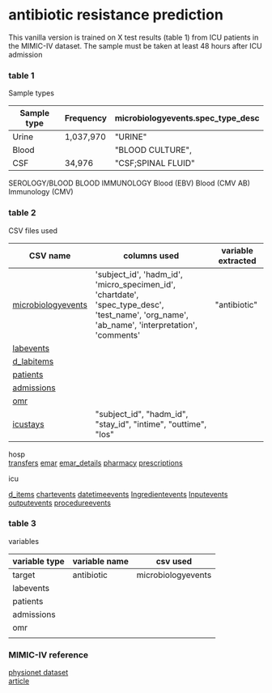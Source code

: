 # antibiotic resistance prediction
This vanilla version is trained on X test results (table 1) from ICU patients in the MIMIC-IV dataset.
The sample must be taken at least 48 hours after ICU admission

### table 1
Sample types

|Sample type|Frequency|microbiologyevents.spec_type_desc|
|---|---|---|
|Urine|1,037,970|"URINE"|
|Blood|   |"BLOOD CULTURE",|
|CSF|34,976|"CSF;SPINAL FLUID"|

SEROLOGY/BLOOD
BLOOD
IMMUNOLOGY
Blood (EBV)
Blood (CMV AB)
Immunology (CMV)

### table 2
CSV files used

|CSV name|columns used|variable extracted|
|---|---|---|
|[microbiologyevents](https://mimic.mit.edu/docs/iv/modules/hosp/microbiologyevents)|'subject_id', 'hadm_id', 'micro_specimen_id', 'chartdate', 'spec_type_desc', 'test_name', 'org_name', 'ab_name', 'interpretation', 'comments'|"antibiotic"|
|[labevents](https://mimic.mit.edu/docs/iv/modules/hosp/labevents)|||
|[d_labitems](https://mimic.mit.edu/docs/iv/modules/hosp/d_labitems)|||
|[patients](https://mimic.mit.edu/docs/iv/modules/hosp/patients)|||
|[admissions](https://mimic.mit.edu/docs/iv/modules/hosp/admissions)|||
|[omr](https://mimic.mit.edu/docs/iv/modules/hosp/omr)|||
|[icustays](https://mimic.mit.edu/docs/iv/modules/icu/icustays)|"subject_id", "hadm_id", "stay_id", "intime", "outtime", "los"||

hosp <br />
[transfers](https://mimic.mit.edu/docs/iv/modules/hosp/omr)
[emar](https://mimic.mit.edu/docs/iv/modules/hosp/omr)
[emar_details](https://mimic.mit.edu/docs/iv/modules/hosp/omr)
[pharmacy](https://mimic.mit.edu/docs/iv/modules/hosp/omr)
[prescriptions](https://mimic.mit.edu/docs/iv/modules/hosp/omr)

icu <br />

[d_items](https://mimic.mit.edu/docs/iv/modules/icu/d_items)
[chartevents](https://mimic.mit.edu/docs/iv/modules/icu/chartevents)
[datetimeevents](https://mimic.mit.edu/docs/iv/modules/icu/datetimeevents)
[Ingredientevents](https://mimic.mit.edu/docs/iv/modules/icu/Ingredientevents)
[Inputevents](https://mimic.mit.edu/docs/iv/modules/icu/Inputevents)
[outputevents](https://mimic.mit.edu/docs/iv/modules/icu/outputevents)
[procedureevents](https://mimic.mit.edu/docs/iv/modules/icu/procedureevents)

### table 3
variables

|variable type|variable name|csv used|
|---|---|---|
|target|antibiotic|microbiologyevents|
|labevents|||
|patients|||
|admissions|||
|omr|||
||||


### MIMIC-IV reference
[physionet dataset](https://physionet.org/content/mimiciv/2.2/) <br />
[article](https://www.nature.com/articles/s41597-022-01899-x)

